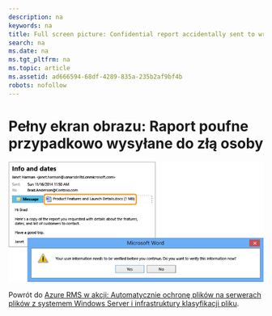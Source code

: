 ```yaml
---
description: na
keywords: na
title: Full screen picture: Confidential report accidentally sent to wrong person
search: na
ms.date: na
ms.tgt_pltfrm: na
ms.topic: article
ms.assetid: ad666594-68df-4289-835a-235b2af9bf4b
robots: nofollow
---
```

# Pełny ekran obrazu: Raport poufne przypadkowo wysyłane do złą osoby
![](../Image/AzRMS_FCI_Email.png)

Powrót do [Azure RMS w akcji: Automatycznie ochronę plików na serwerach plików z systemem Windows Server i infrastruktury klasyfikacji pliku](http://technet.microsoft.com/library/jj585026.aspx).

